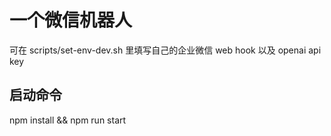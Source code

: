 # 一个微信机器人

可在 scripts/set-env-dev.sh 里填写自己的企业微信 web hook 以及 openai api key

## 启动命令
npm install && npm run start